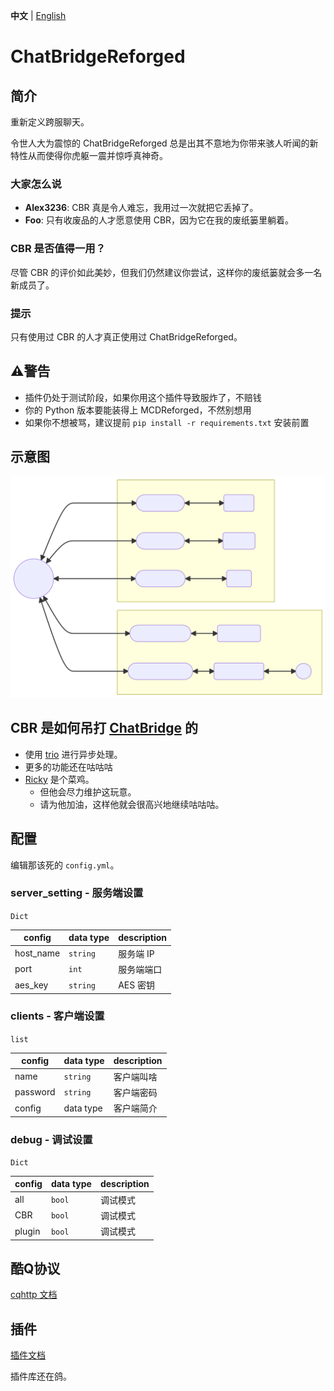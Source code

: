 **中文** | [English](https://github.com/rickyhoho/ChatBridgeReforged/blob/master/README.md)

# ChatBridgeReforged

## 简介

重新定义跨服聊天。

令世人大为震惊的 ChatBridgeReforged 总是出其不意地为你带来骇人听闻的新特性从而使得你虎躯一震并惊呼真神奇。

### 大家怎么说

- **Alex3236**: CBR 真是令人难忘，我用过一次就把它丢掉了。
- **Foo**: 只有收废品的人才愿意使用 CBR，因为它在我的废纸篓里躺着。

### CBR 是否值得一用？

尽管 CBR 的评价如此美妙，但我们仍然建议你尝试，这样你的废纸篓就会多一名新成员了。

### 提示

只有使用过 CBR 的人才真正使用过 ChatBridgeReforged。

## ⚠️警告

- 插件仍处于测试阶段，如果你用这个插件导致服炸了，不赔钱
- 你的 Python 版本要能装得上 MCDReforged，不然别想用
- 如果你不想被骂，建议提前 `pip install -r requirements.txt` 安装前置

## 示意图
  ![image](./CBR.svg)

## CBR 是如何吊打 [ChatBridge](https://github.com/TISUnion/ChatBridge) 的

- 使用 [trio](https://trio.readthedocs.io/) 进行异步处理。
- 更多的功能还在咕咕咕
- [Ricky](https://github.com/rickyhoho) 是个菜鸡。
  - 但他会尽力维护这玩意。
  - 请为他加油，这样他就会很高兴地继续咕咕咕。

## 配置

编辑那该死的 `config.yml`。

### server_setting - 服务端设置
`Dict`

| config | data type | description |
|----|----|----|
| host_name | `string`| 服务端 IP |
| port | `int` | 服务端端口 |
| aes_key | `string` | AES 密钥 |

### clients - 客户端设置
`list`

| config | data type | description |
|----|----|----|
| name | `string` | 客户端叫啥 |
| password | `string`| 客户端密码 |
| config | data type | 客户端简介 |

### debug - 调试设置
`Dict`

| config | data type | description |
|----|----|----|
| all | `bool` | 调试模式 |
| CBR | `bool` | 调试模式 |
| plugin | `bool` | 调试模式 |

## 酷Q协议

[cqhttp 文档](https://github.com/rickyhoho/ChatBridgeReforged/tree/master/doc/cqhttp.md)

## 插件

[插件文档](https://github.com/rickyhoho/ChatBridgeReforged/tree/master/doc/plugin.md)

插件库还在鸽。
